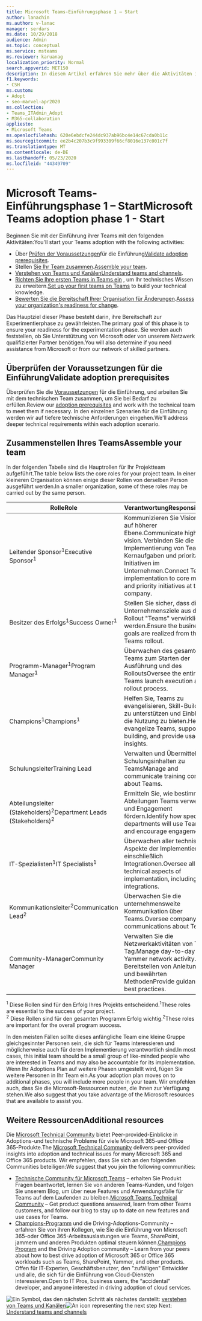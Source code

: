```yaml
---
title: Microsoft Teams-Einführungsphase 1 – Start
author: lanachin
ms.author: v-lanac
manager: serdars
ms.date: 10/29/2018
audience: Admin
ms.topic: conceptual
ms.service: msteams
ms.reviewer: karuanag
localization_priority: Normal
search.appverid: MET150
description: In diesem Artikel erfahren Sie mehr über die Aktivitäten in der Startphase der Microsoft Teams-Einführung.
f1.keywords:
- CSH
ms.custom:
- Adopt
- seo-marvel-apr2020
ms.collection:
- Teams_ITAdmin_Adopt
- M365-collaboration
appliesto:
- Microsoft Teams
ms.openlocfilehash: 620e6ebdcfe244dc937ab96bc4e14c67cda0b11c
ms.sourcegitcommit: ee2b4c207b3c9f993309f66cf8016e137c001c7f
ms.translationtype: MT
ms.contentlocale: de-DE
ms.lasthandoff: 05/23/2020
ms.locfileid: "44349709"
---
```

# <a name="microsoft-teams-adoption-phase-1---start"></a><span data-ttu-id="f5a83-103">Microsoft Teams-Einführungsphase 1 – Start</span><span class="sxs-lookup"><span data-stu-id="f5a83-103">Microsoft Teams adoption phase 1 - Start</span></span>

<span data-ttu-id="f5a83-104">Beginnen Sie mit der Einführung ihrer Teams mit den folgenden Aktivitäten:</span><span class="sxs-lookup"><span data-stu-id="f5a83-104">You'll start your Teams adoption with the following activities:</span></span>

- <span data-ttu-id="f5a83-105">Über [Prüfen der Voraussetzungen](#validate-adoption-prerequisites)für die Einführung</span><span class="sxs-lookup"><span data-stu-id="f5a83-105">[Validate adoption prerequisites](#validate-adoption-prerequisites).</span></span>
- <span data-ttu-id="f5a83-106">Stellen [Sie Ihr Team zusammen](#assemble-your-team).</span><span class="sxs-lookup"><span data-stu-id="f5a83-106">[Assemble your team](#assemble-your-team).</span></span>
- <span data-ttu-id="f5a83-107">[Verstehen von Teams und Kanälen](teams-adoption-understand-teams-and-channels.md)</span><span class="sxs-lookup"><span data-stu-id="f5a83-107">[Understand teams and channels](teams-adoption-understand-teams-and-channels.md).</span></span>
- <span data-ttu-id="f5a83-108">[Richten Sie Ihre ersten Teams in Teams ein](teams-adoption-your-first-teams.md) , um Ihr technisches Wissen zu erweitern.</span><span class="sxs-lookup"><span data-stu-id="f5a83-108">[Set up your first teams on Teams](teams-adoption-your-first-teams.md) to build your technical knowledge.</span></span>
- <span data-ttu-id="f5a83-109">[Bewerten Sie die Bereitschaft Ihrer Organisation für Änderungen](teams-adoption-assess-readiness.md).</span><span class="sxs-lookup"><span data-stu-id="f5a83-109">[Assess your organization's readiness for change](teams-adoption-assess-readiness.md).</span></span>

<span data-ttu-id="f5a83-110">Das Hauptziel dieser Phase besteht darin, ihre Bereitschaft zur Experimentierphase zu gewährleisten.</span><span class="sxs-lookup"><span data-stu-id="f5a83-110">The primary goal of this phase is to ensure your readiness for the experimentation phase.</span></span> <span data-ttu-id="f5a83-111">Sie werden auch feststellen, ob Sie Unterstützung von Microsoft oder von unserem Netzwerk qualifizierter Partner benötigen.</span><span class="sxs-lookup"><span data-stu-id="f5a83-111">You will also determine if you need assistance from Microsoft or from our network of skilled partners.</span></span>  

## <a name="validate-adoption-prerequisites"></a><span data-ttu-id="f5a83-112">Überprüfen der Voraussetzungen für die Einführung</span><span class="sxs-lookup"><span data-stu-id="f5a83-112">Validate adoption prerequisites</span></span>

<span data-ttu-id="f5a83-113">Überprüfen Sie die [Voraussetzungen](teams-adoption-get-started.md#adoption-prerequisites) für die Einführung, und arbeiten Sie mit dem technischen Team zusammen, um Sie bei Bedarf zu erfüllen.</span><span class="sxs-lookup"><span data-stu-id="f5a83-113">Review our [adoption prerequisites](teams-adoption-get-started.md#adoption-prerequisites) and work with the technical team to meet them if necessary.</span></span> <span data-ttu-id="f5a83-114">In den einzelnen Szenarien für die Einführung werden wir auf tiefere technische Anforderungen eingehen.</span><span class="sxs-lookup"><span data-stu-id="f5a83-114">We'll address deeper technical requirements within each adoption scenario.</span></span>

## <a name="assemble-your-team"></a><span data-ttu-id="f5a83-115">Zusammenstellen Ihres Teams</span><span class="sxs-lookup"><span data-stu-id="f5a83-115">Assemble your team</span></span>

<span data-ttu-id="f5a83-116">In der folgenden Tabelle sind die Hauptrollen für Ihr Projektteam aufgeführt.</span><span class="sxs-lookup"><span data-stu-id="f5a83-116">The table below lists the core roles for your project team.</span></span> <span data-ttu-id="f5a83-117">In einer kleineren Organisation können einige dieser Rollen von derselben Person ausgeführt werden.</span><span class="sxs-lookup"><span data-stu-id="f5a83-117">In a smaller organization, some of these roles may be carried out by the same person.</span></span>

| <span data-ttu-id="f5a83-118">Rolle</span><span class="sxs-lookup"><span data-stu-id="f5a83-118">Role</span></span> | <span data-ttu-id="f5a83-119">Verantwortung</span><span class="sxs-lookup"><span data-stu-id="f5a83-119">Responsibilities</span></span> | <span data-ttu-id="f5a83-120">Abteilung</span><span class="sxs-lookup"><span data-stu-id="f5a83-120">Department</span></span> |
| ---- | ---------------- | ---------- |
| <span data-ttu-id="f5a83-121">Leitender Sponsor<sup>1</sup></span><span class="sxs-lookup"><span data-stu-id="f5a83-121">Executive Sponsor<sup>1</sup></span></span> | <span data-ttu-id="f5a83-122">Kommunizieren Sie Visionen auf höherer Ebene.</span><span class="sxs-lookup"><span data-stu-id="f5a83-122">Communicate high-level vision.</span></span> <span data-ttu-id="f5a83-123">Verbinden Sie die Implementierung von Teams mit Kernaufgaben und prioritären Initiativen im Unternehmen.</span><span class="sxs-lookup"><span data-stu-id="f5a83-123">Connect Teams implementation to core mission and priority initiatives at the company.</span></span> | <span data-ttu-id="f5a83-124">Führungskräfte</span><span class="sxs-lookup"><span data-stu-id="f5a83-124">Executive Leadership</span></span> |
| <span data-ttu-id="f5a83-125">Besitzer des Erfolgs<sup>1</sup></span><span class="sxs-lookup"><span data-stu-id="f5a83-125">Success Owner<sup>1</sup></span></span> | <span data-ttu-id="f5a83-126">Stellen Sie sicher, dass die Unternehmensziele aus dem Rollout "Teams" verwirklicht werden.</span><span class="sxs-lookup"><span data-stu-id="f5a83-126">Ensure the business goals are realized from the Teams rollout.</span></span> | <span data-ttu-id="f5a83-127">Jede Abteilung</span><span class="sxs-lookup"><span data-stu-id="f5a83-127">Any department</span></span> |
| <span data-ttu-id="f5a83-128">Programm-Manager<sup>1</sup></span><span class="sxs-lookup"><span data-stu-id="f5a83-128">Program Manager<sup>1</sup></span></span> | <span data-ttu-id="f5a83-129">Überwachen des gesamten Teams zum Starten der Ausführung und des Rollouts</span><span class="sxs-lookup"><span data-stu-id="f5a83-129">Oversee the entire Teams launch execution and rollout process.</span></span> | <span data-ttu-id="f5a83-130">Es</span><span class="sxs-lookup"><span data-stu-id="f5a83-130">IT</span></span> |
| <span data-ttu-id="f5a83-131">Champions<sup>1</sup></span><span class="sxs-lookup"><span data-stu-id="f5a83-131">Champions<sup>1</sup></span></span> | <span data-ttu-id="f5a83-132">Helfen Sie, Teams zu evangelisieren, Skill-Building zu unterstützen und Einblicke in die Nutzung zu bieten.</span><span class="sxs-lookup"><span data-stu-id="f5a83-132">Help evangelize Teams, support skill building, and provide usage insights.</span></span> | <span data-ttu-id="f5a83-133">Mehrere Abteilungen</span><span class="sxs-lookup"><span data-stu-id="f5a83-133">Multiple departments</span></span> |
| <span data-ttu-id="f5a83-134">Schulungsleiter</span><span class="sxs-lookup"><span data-stu-id="f5a83-134">Training Lead</span></span> | <span data-ttu-id="f5a83-135">Verwalten und Übermitteln von Schulungsinhalten zu Teams</span><span class="sxs-lookup"><span data-stu-id="f5a83-135">Manage and communicate training content about Teams.</span></span> | <span data-ttu-id="f5a83-136">IT oder andere</span><span class="sxs-lookup"><span data-stu-id="f5a83-136">IT or other</span></span> |
| <span data-ttu-id="f5a83-137">Abteilungsleiter (Stakeholders)<sup>2</sup></span><span class="sxs-lookup"><span data-stu-id="f5a83-137">Department Leads (Stakeholders)<sup>2</sup></span></span> | <span data-ttu-id="f5a83-138">Ermitteln Sie, wie bestimmte Abteilungen Teams verwenden und Engagement fördern.</span><span class="sxs-lookup"><span data-stu-id="f5a83-138">Identify how specific departments will use Teams and encourage engagement.</span></span> | <span data-ttu-id="f5a83-139">Jede Abteilung (Verwaltung)</span><span class="sxs-lookup"><span data-stu-id="f5a83-139">Any department (management)</span></span> |
| <span data-ttu-id="f5a83-140">IT-Spezialisten<sup>1</sup></span><span class="sxs-lookup"><span data-stu-id="f5a83-140">IT Specialists<sup>1</sup></span></span> | <span data-ttu-id="f5a83-141">Überwachen aller technischen Aspekte der Implementierung, einschließlich Integrationen.</span><span class="sxs-lookup"><span data-stu-id="f5a83-141">Oversee all technical aspects of implementation, including integrations.</span></span> | <span data-ttu-id="f5a83-142">Es</span><span class="sxs-lookup"><span data-stu-id="f5a83-142">IT</span></span> |
| <span data-ttu-id="f5a83-143">Kommunikationsleiter<sup>2</sup></span><span class="sxs-lookup"><span data-stu-id="f5a83-143">Communication Lead<sup>2</sup></span></span> | <span data-ttu-id="f5a83-144">Überwachen Sie die unternehmensweite Kommunikation über Teams.</span><span class="sxs-lookup"><span data-stu-id="f5a83-144">Oversee company-wide communications about Teams.</span></span> | <span data-ttu-id="f5a83-145">Unternehmenskommunikation, IT oder andere</span><span class="sxs-lookup"><span data-stu-id="f5a83-145">Corporate Communications, IT, or other</span></span> |
| <span data-ttu-id="f5a83-146">Community-Manager</span><span class="sxs-lookup"><span data-stu-id="f5a83-146">Community Manager</span></span> | <span data-ttu-id="f5a83-147">Verwalten Sie die Netzwerkaktivitäten von Tag zu Tag.</span><span class="sxs-lookup"><span data-stu-id="f5a83-147">Manage day-to-day Yammer network activity.</span></span> <span data-ttu-id="f5a83-148">Bereitstellen von Anleitungen und bewährten Methoden</span><span class="sxs-lookup"><span data-stu-id="f5a83-148">Provide guidance and best practices.</span></span> | <span data-ttu-id="f5a83-149">Mehrere Abteilungen</span><span class="sxs-lookup"><span data-stu-id="f5a83-149">Multiple departments</span></span> |

<span data-ttu-id="f5a83-150"><sup>1</sup> Diese Rollen sind für den Erfolg Ihres Projekts entscheidend.</span><span class="sxs-lookup"><span data-stu-id="f5a83-150"><sup>1</sup>These roles are essential to the success of your project.</span></span></br>
<span data-ttu-id="f5a83-151"><sup>2</sup> Diese Rollen sind für den gesamten Programm Erfolg wichtig.</span><span class="sxs-lookup"><span data-stu-id="f5a83-151"><sup>2</sup>These roles are important for the overall program success.</span></span>

<span data-ttu-id="f5a83-152">In den meisten Fällen sollte dieses anfängliche Team eine kleine Gruppe gleichgesinnter Personen sein, die sich für Teams interessieren und möglicherweise auch für deren Implementierung verantwortlich sind.</span><span class="sxs-lookup"><span data-stu-id="f5a83-152">In most cases, this initial team should be a small group of like-minded people who are interested in Teams and may also be accountable for its implementation.</span></span> <span data-ttu-id="f5a83-153">Wenn Ihr Adoptions Plan auf weitere Phasen umgestellt wird, fügen Sie weitere Personen in Ihr Team ein.</span><span class="sxs-lookup"><span data-stu-id="f5a83-153">As your adoption plan moves on to additional phases, you will include more people in your team.</span></span> <span data-ttu-id="f5a83-154">Wir empfehlen auch, dass Sie die Microsoft-Ressourcen nutzen, die Ihnen zur Verfügung stehen.</span><span class="sxs-lookup"><span data-stu-id="f5a83-154">We also suggest that you take advantage of the Microsoft resources that are available to assist you.</span></span> 

## <a name="additional-resources"></a><span data-ttu-id="f5a83-155">Weitere Ressourcen</span><span class="sxs-lookup"><span data-stu-id="f5a83-155">Additional resources</span></span>

<span data-ttu-id="f5a83-156">Die [Microsoft Technical Community](https://aka.ms/TechCommunity) bietet Peer-provided-Einblicke in Adoptions-und technische Probleme für viele Microsoft 365-und Office 365-Produkte.</span><span class="sxs-lookup"><span data-stu-id="f5a83-156">The [Microsoft Technical Community](https://aka.ms/TechCommunity) delivers peer-provided insights into adoption and technical issues for many Microsoft 365 and Office 365 products.</span></span> <span data-ttu-id="f5a83-157">Wir empfehlen, dass Sie sich an den folgenden Communities beteiligen:</span><span class="sxs-lookup"><span data-stu-id="f5a83-157">We suggest that you join the following communities:</span></span>

- <span data-ttu-id="f5a83-158">[Technische Community für Microsoft Teams](https://aka.ms/TeamsCommunity) – erhalten Sie Produkt Fragen beantwortet, lernen Sie von anderen Teams-Kunden, und folgen Sie unserem Blog, um über neue Features und Anwendungsfälle für Teams auf dem Laufenden zu bleiben.</span><span class="sxs-lookup"><span data-stu-id="f5a83-158">[Microsoft Teams Technical Community](https://aka.ms/TeamsCommunity) – Get product questions answered, learn from other Teams customers, and follow our blog to stay up to date on new features and use cases for Teams.</span></span> 
- <span data-ttu-id="f5a83-159">[Champions-Programm](https://aka.ms/O365Champions) und die Driving-Adoptions-Community – erfahren Sie von ihren Kollegen, wie Sie die Einführung von Microsoft 365-oder Office 365-Arbeitsauslastungen wie Teams, SharePoint, jammern und anderen Produkten optimal steuern können.</span><span class="sxs-lookup"><span data-stu-id="f5a83-159">[Champions Program](https://aka.ms/O365Champions) and the Driving Adoption community – Learn from your peers about how to best drive adoption of Microsoft 365 or Office 365 workloads such as Teams, SharePoint, Yammer, and other products.</span></span> <span data-ttu-id="f5a83-160">Offen für IT-Experten, Geschäftsbenutzer, den "zufälligen" Entwickler und alle, die sich für die Einführung von Cloud-Diensten interessieren.</span><span class="sxs-lookup"><span data-stu-id="f5a83-160">Open to IT Pros, business users, the “accidental” developer, and anyone interested in driving adoption of cloud services.</span></span>  


<span data-ttu-id="f5a83-161">![Ein Symbol, das den nächsten Schritt ](media/teams-adoption-next-icon.png) als nächstes darstellt: [verstehen von Teams und Kanälen](teams-adoption-understand-teams-and-channels.md)</span><span class="sxs-lookup"><span data-stu-id="f5a83-161">![An icon representing the next step](media/teams-adoption-next-icon.png) Next: [Understand teams and channels](teams-adoption-understand-teams-and-channels.md)</span></span>
